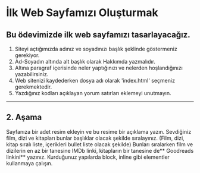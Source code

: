 # İlk Web Sayfamızı Oluşturmak

## Bu ödevimizde ilk web sayfamızı tasarlayacağız.

1) Siteyi açtığımızda adınız ve soyadınızı başlık şeklinde göstermeniz gerekiyor.
2) Ad-Soyadın altında alt başlık olarak Hakkımda yazmalıdır.
3) Altına paragraf içerisinde neler yaptığınızı ve nelerden hoşlandığınızı yazabilirsiniz.
4) Web sitenizi kaydederken dosya adı olarak 'index.html' seçmeniz gerekmektedir.
5) Yazdığınız kodları açıklayan yorum satırları eklemeyi unutmayın.

---

## 2. Aşama
Sayfanıza bir adet resim ekleyin ve bu resime bir açıklama yazın.
Sevdiğiniz film, dizi ve kitapları bunlar başlıklar olacak şekilde sıralayınız. (Film, dizi, kitap sıralı liste, içerikleri bullet liste olacak şekilde)
Bunları sıralarken film ve dizilerin en az bir tanesine IMDb linki, kitapların bir tanesine de** Goodreads linkini** yazınız.
Kurduğunuz yapılarda block, inline gibi elementler kullanmaya çalışın.
